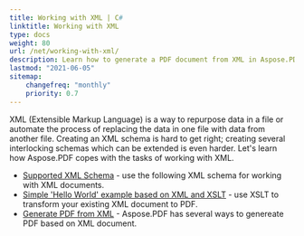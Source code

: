 ```yaml
---
title: Working with XML | C#
linktitle: Working with XML
type: docs
weight: 80
url: /net/working-with-xml/
description: Learn how to generate a PDF document from XML in Aspose.PDF for .NET
lastmod: "2021-06-05"
sitemap:
    changefreq: "monthly"
    priority: 0.7
---
```


XML (Extensible Markup Language) is a way to repurpose data in a file or automate the process of replacing the data in one file with data from another file. Creating an XML schema is hard to get right; creating several interlocking schemas which can be extended is even harder. Let's learn how Aspose.PDF copes with the tasks of working with XML.

- [Supported XML Schema](/pdf/net/supported-xml-schema/) - use the following XML schema for working with XML documents.
- [Simple 'Hello World' example based on XML and XSLT](/pdf/net/create-a-hello-world-pdf-document-through-xml-and-xslt/) - use XSLT to transform your existing XML document to PDF.
- [Generate PDF from XML](/pdf/net/generate-pdf-from-xml) - Aspose.PDF has several ways to genereate PDF based on XML document.
